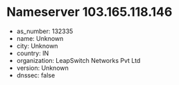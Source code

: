 # Nameserver 103.165.118.146

* as_number: 132335
* name: Unknown
* city: Unknown
* country: IN
* organization: LeapSwitch Networks Pvt Ltd
* version: Unknown
* dnssec: false
